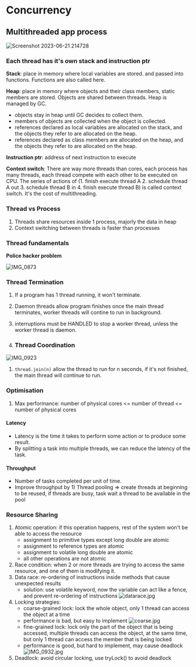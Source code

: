 # Concurrency

## Multithreaded app process

![Screenshot 2023-06-21 214728](https://github.com/Jxiang2/tech-docs/assets/46456200/5003f88e-8431-4fea-9e03-fa6f1c4ccf10)

### Each thread has it's own stack and instruction ptr

**Stack**: place in memory where local variables are stored. and passed into functions. Functions are also called here.

**Heap**: place in memory where objects and their class members, static members are stored. Objects are shared between
threads. Heap is managed by GC.

* objects stay in heap until GC decides to collect them.
* members of objects are collected when the object is collected.
* references declared as local variables are allocated on the stack, and the objects they refer to are allocated on the
  heap.
* references declared as class members are allocated on the heap, and the objects they refer to are allocated on the
  heap.

**Instruction ptr**: address of next instruction to execute

**Context switch**: There are way more threads than cores, each process has many threads, each thread compete with each
other to be executed on CPU. The series of actions of (1. finish execute thread A 2. schedule thread A out 3. schedule
thread B in 4. finish execute thread B) is called context switch. It's the cost of multithreading.

### Thread vs Process

1. Threads share resources inside 1 process, majorly the data in heap
2. Context switching between threads is faster than processes

### Thread fundamentals

**Police hacker problem**

![IMG_0873](https://github.com/Jxiang2/tech-docs/assets/46456200/f0ea58cb-4b5b-4a0a-980d-93d0407dedfc)

### Thread Termination

1. If a program has 1 thread running, it won't terminate.
2. Daemon threads allow program finishes once the main thread terminates, worker threads will contine to run in
   background.
3. interruptions must be HANDLED to stop a worker thread, unless the worker thread is daemon.

3. ### Thread Coordination

![IMG_0923](https://github.com/Jxiang2/tech-docs/assets/46456200/7a0a2b94-4e12-4878-893a-15c3648773f0)

1. `thread.join(n)` allow the thread to run for n seconds, if it's not finished, the main thread will continue to run.

### Optimisation

1. Max performance: number of physical cores <= number of thread <= number of physical cores

#### Latency

* Latency is the time it takes to perform some action or to produce some result.
* By splitting a task into multiple threads, we can reduce the latency of the task.

#### Throughput

* Number of tasks completed per unit of time.
* Improve throughput by 1) Thread pooling => create threads at beginning to be reused, if threads are busy, task wait a
  thread to be available in the pool

### Resource Sharing

1. Atomic operation: if this operation happens, rest of the system won't be able to access the resource
    * assignment to primitive types except long double are atomic
    * assignment to reference types are atomic
    * assignment to volatile long double are atomic
    * all other operations are not atomic
2. Race condition: when 2 or more threads are trying to access the same resource, and one of them is modifying it.
3. Data race: re-ordering of instructions inside methods that cause unexpected results
    * solution: use volatile keyword, now the variable can act like a fence, and prevent re-ordering of instructions
      ![datarace.jpg](..%2F..%2F..%2F..%2FUsers%2Fxjyhe%2FOneDrive%2FDesktop%2Fdatarace.jpg)
4. Locking strategies:
    * coarse-grained lock: lock the whole object, only 1 thread can access the object at a time
    * performance is bad, but easy to implement
      ![coarse.jpg](..%2F..%2F..%2F..%2FUsers%2Fxjyhe%2FOneDrive%2FDesktop%2Fcoarse.jpg)
    * fine-grained lock: lock only the part of the object that is being accessed, multiple threads can access the
      object, at the same time, but only 1 thread can access the member that is being locked
    * performance is good, but hard to implement, may cause deadlock
      ![IMG_0932.jpg](..%2F..%2F..%2F..%2FUsers%2Fxjyhe%2FOneDrive%2FDesktop%2FIMG_0932.jpg)
5. Deadlock: avoid circular locking, use tryLock() to avoid deadlock